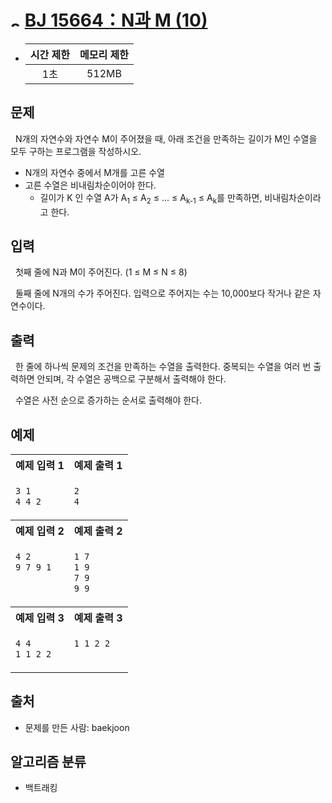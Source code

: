 # <img alt="s2" src="https://d2gd6pc034wcta.cloudfront.net/tier/9.svg" width="16" /> [BJ 15664：N과 M (10)](https://www.acmicpc.net/problem/15664)

- | 시간 제한 | 메모리 제한 |
  | :-------: | :---------: |
  |    1초    |    512MB    |

## 문제

&nbsp; N개의 자연수와 자연수 M이 주어졌을 때, 아래 조건을 만족하는 길이가 M인 수열을 모두 구하는 프로그램을 작성하시오.

- N개의 자연수 중에서 M개를 고른 수열
- 고른 수열은 비내림차순이어야 한다.
  - 길이가 K 인 수열 A가 A<sub>1</sub> ≤ A<sub>2</sub> ≤ ... ≤ A<sub>k-1</sub> ≤ A<sub>k</sub>를 만족하면, 비내림차순이라고 한다.

## 입력

&nbsp; 첫째 줄에 N과 M이 주어진다. (1 ≤ M ≤ N ≤ 8)

&nbsp; 둘째 줄에 N개의 수가 주어진다. 입력으로 주어지는 수는 10,000보다 작거나 같은 자연수이다.

## 출력

&nbsp; 한 줄에 하나씩 문제의 조건을 만족하는 수열을 출력한다. 중복되는 수열을 여러 번 출력하면 안되며, 각 수열은 공백으로 구분해서 출력해야 한다.

&nbsp; 수열은 사전 순으로 증가하는 순서로 출력해야 한다.

## 예제

<table>
<tr>
<th align="center">예제 입력 1</th>
<th align="center">예제 출력 1</th>
</tr>
<tr>
<td valign="top">

```txt
3 1
4 4 2
```

</td>
<td valign="top">

```txt
2
4
```

</td>
</tr>
<tr>
<th align="center">예제 입력 2</th>
<th align="center">예제 출력 2</th>
</tr>
<tr>
<td valign="top">

```txt
4 2
9 7 9 1
```

</td>
<td valign="top">

```txt
1 7
1 9
7 9
9 9
```

</td>
</tr>
</tr>
<tr>
<th align="center">예제 입력 3</th>
<th align="center">예제 출력 3</th>
</tr>
<tr>
<td valign="top">

```txt
4 4
1 1 2 2
```

</td>
<td valign="top">

```txt
1 1 2 2
```

</td>
</tr>
</table>

## 출처

- 문제를 만든 사람: baekjoon

## 알고리즘 분류

- 백트래킹

